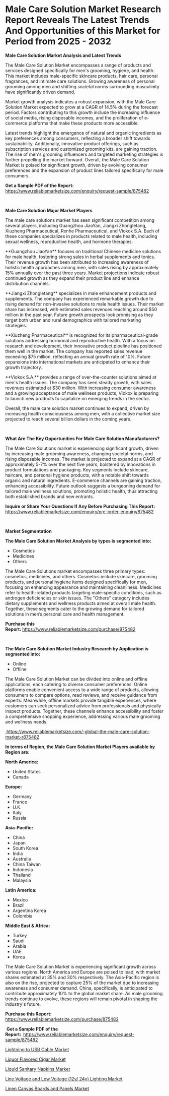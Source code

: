 <p><h1>Male Care Solution Market Research Report Reveals The Latest Trends And Opportunities of this Market for Period from 2025 - 2032</h1></p><p><strong>Male Care Solution Market Analysis and Latest Trends</strong></p>
<p><p>The Male Care Solution Market encompasses a range of products and services designed specifically for men's grooming, hygiene, and health. This market includes male-specific skincare products, hair care, personal fragrances, and intimate care solutions. Growing awareness of personal grooming among men and shifting societal norms surrounding masculinity have significantly driven demand. </p><p>Market growth analysis indicates a robust expansion, with the Male Care Solution Market expected to grow at a CAGR of 14.5% during the forecast period. Factors contributing to this growth include the increasing influence of social media, rising disposable incomes, and the proliferation of e-commerce platforms that make these products more accessible. </p><p>Latest trends highlight the emergence of natural and organic ingredients as key preferences among consumers, reflecting a broader shift towards sustainability. Additionally, innovative product offerings, such as subscription services and customized grooming kits, are gaining traction. The rise of men's grooming influencers and targeted marketing strategies is further propelling the market forward. Overall, the Male Care Solution Market is poised for significant growth, driven by evolving consumer preferences and the expansion of product lines tailored specifically for male consumers.</p></p>
<p><strong>Get a Sample PDF of the Report:&nbsp;</strong> <a href="https://www.reliablemarketsize.com/enquiry/request-sample/875482?utm_campaign=2008&utm_medium=2&utm_source=Github&utm_content=ia&utm_term=21032025&utm_id=male-care-solution">https://www.reliablemarketsize.com/enquiry/request-sample/875482</a></p>
<p>&nbsp;</p>
<p><strong>Male Care Solution Major Market Players</strong></p>
<p><p>The male care solutions market has seen significant competition among several players, including Guangzhou JiaoYan, Jiangxi Zhongletang, Xiuzheng Pharmaceutical, Renhe Pharmaceutical, and Viokox S.A. Each of these companies specializes in products related to male health, including sexual wellness, reproductive health, and hormone therapies.</p><p>**Guangzhou JiaoYan** focuses on traditional Chinese medicine solutions for male health, fostering strong sales in herbal supplements and tonics. Their revenue growth has been attributed to increasing awareness of holistic health approaches among men, with sales rising by approximately 15% annually over the past three years. Market projections indicate robust continued growth as they expand their product line and enhance distribution channels.</p><p>**Jiangxi Zhongletang** specializes in male enhancement products and supplements. The company has experienced remarkable growth due to rising demand for non-invasive solutions to male health issues. Their market share has increased, with estimated sales revenues reaching around $50 million in the past year. Future growth prospects look promising as they target both urban and rural demographics with tailored marketing strategies.</p><p>**Xiuzheng Pharmaceutical** is recognized for its pharmaceutical-grade solutions addressing hormonal and reproductive health. With a focus on research and development, their innovative product pipeline has positioned them well in the market. The company has reported sales revenue exceeding $75 million, reflecting an annual growth rate of 10%. Future expansions into international markets are anticipated to enhance their growth trajectory.</p><p>**Viokox S.A.** provides a range of over-the-counter solutions aimed at men's health issues. The company has seen steady growth, with sales revenues estimated at $30 million. With increasing consumer awareness and a growing acceptance of male wellness products, Viokox is preparing to launch new products to capitalize on emerging trends in the sector.</p><p>Overall, the male care solution market continues to expand, driven by increasing health consciousness among men, with a collective market size projected to reach several billion dollars in the coming years.</p></p>
<p>&nbsp;</p>
<p><strong>What Are The Key Opportunities For Male Care Solution Manufacturers?</strong></p>
<p><p>The Male Care Solutions market is experiencing significant growth, driven by increasing male grooming awareness, changing societal norms, and rising disposable incomes. The market is projected to expand at a CAGR of approximately 5-7% over the next five years, bolstered by innovations in product formulations and packaging. Key segments include skincare, haircare, and personal hygiene products, with a notable shift towards organic and natural ingredients. E-commerce channels are gaining traction, enhancing accessibility. Future outlook suggests a burgeoning demand for tailored male wellness solutions, promoting holistic health, thus attracting both established brands and new entrants.</p></p>
<p><strong>Inquire or Share Your Questions If Any Before Purchasing This Report:</strong> <a href="https://www.reliablemarketsize.com/enquiry/pre-order-enquiry/875482?utm_campaign=2008&utm_medium=2&utm_source=Github&utm_content=ia&utm_term=21032025&utm_id=male-care-solution">https://www.reliablemarketsize.com/enquiry/pre-order-enquiry/875482</a></p>
<p>&nbsp;</p>
<p><strong>Market Segmentation</strong></p>
<p><strong>The Male Care Solution Market Analysis by types is segmented into:</strong></p>
<p><ul><li>Cosmetics</li><li>Medicines</li><li>Others</li></ul></p>
<p><p>The Male Care Solutions market encompasses three primary types: cosmetics, medicines, and others. Cosmetics include skincare, grooming products, and personal hygiene items designed specifically for men, focusing on enhancing appearance and maintaining cleanliness. Medicines refer to health-related products targeting male-specific conditions, such as androgen deficiencies or skin issues. The "Others" category includes dietary supplements and wellness products aimed at overall male health. Together, these segments cater to the growing demand for tailored solutions in men’s personal care and health management.</p></p>
<p><strong>Purchase this Report:&nbsp;</strong><a href="https://www.reliablemarketsize.com/purchase/875482?utm_campaign=2008&utm_medium=2&utm_source=Github&utm_content=ia&utm_term=21032025&utm_id=male-care-solution">https://www.reliablemarketsize.com/purchase/875482</a></p>
<p>&nbsp;</p>
<p><strong>The Male Care Solution Market Industry Research by Application is segmented into:</strong></p>
<p><ul><li>Online</li><li>Offline</li></ul></p>
<p><p>The Male Care Solution Market can be divided into online and offline applications, each catering to diverse consumer preferences. Online platforms enable convenient access to a wide range of products, allowing consumers to compare options, read reviews, and receive guidance from experts. Meanwhile, offline markets provide tangible experiences, where customers can seek personalized advice from professionals and physically inspect products. Together, these channels enhance accessibility and foster a comprehensive shopping experience, addressing various male grooming and wellness needs.</p></p>
<p><a href="https://www.reliablemarketsize.com/-global-the-male-care-solution-market-r875482?utm_campaign=2008&utm_medium=2&utm_source=Github&utm_content=ia&utm_term=21032025&utm_id=male-care-solution">&nbsp;https://www.reliablemarketsize.com/-global-the-male-care-solution-market-r875482</a></p>
<p><strong>In terms of Region, the Male Care Solution Market Players available by Region are:</strong></p>
<p>
    <p> <strong> North America: </strong>
        <ul>
            <li>United States</li>
            <li>Canada</li>
        </ul>
        </p> 
    <p> <strong> Europe: </strong>
        <ul>
            <li>Germany</li>
            <li>France</li>
            <li>U.K.</li>
            <li>Italy</li>
            <li>Russia</li>
        </ul>
        </p> 
    <p> <strong> Asia-Pacific: </strong>
        <ul>
            <li>China</li>
            <li>Japan</li>
            <li>South Korea</li>
            <li>India</li>
            <li>Australia</li>
            <li>China Taiwan</li>
            <li>Indonesia</li>
            <li>Thailand</li>
            <li>Malaysia</li>
        </ul>
        </p> 
    <p> <strong> Latin America: </strong>
        <ul>
            <li>Mexico</li>
            <li>Brazil</li>
            <li>Argentina Korea</li>
            <li>Colombia</li>
        </ul>
        </p> 
    <p> <strong> Middle East & Africa: </strong>
        <ul>
            <li>Turkey</li>
            <li>Saudi</li>
            <li>Arabia</li>
            <li>UAE</li>
            <li>Korea</li>
        </ul>
    </p>
    </p>
<p><p>The Male Care Solution Market is experiencing significant growth across various regions. North America and Europe are poised to lead, with market shares estimated at 35% and 30% respectively. The Asia-Pacific region is also on the rise, projected to capture 25% of the market due to increasing awareness and consumer demand. China, specifically, is anticipated to contribute approximately 10% to the global market share. As male grooming trends continue to evolve, these regions will remain pivotal in shaping the industry's future.</p></p>
<p><strong>Purchase this Report: </strong><a href="https://www.reliablemarketsize.com/purchase/875482?utm_campaign=2008&utm_medium=2&utm_source=Github&utm_content=ia&utm_term=21032025&utm_id=male-care-solution">https://www.reliablemarketsize.com/purchase/875482</a></p>
<p>&nbsp;<strong>Get a Sample PDF of the Report:&nbsp;&nbsp;</strong><a href="https://www.reliablemarketsize.com/enquiry/request-sample/875482?utm_campaign=2008&utm_medium=2&utm_source=Github&utm_content=ia&utm_term=21032025&utm_id=male-care-solution">https://www.reliablemarketsize.com/enquiry/request-sample/875482</a></p>
<p><strong></strong></p>
<p><p><a href="https://github.com/tyreinhssan/Market-Research-Report-List-1/blob/main/lightning-to-usb-cable-market.md?utm_campaign=2008&utm_medium=2&utm_source=Github&utm_content=ia&utm_term=21032025&utm_id=male-care-solution">Lightning to USB Cable Market</a></p><p><a href="https://github.com/rempemelon5k/Market-Research-Report-List-1/blob/main/liquor-flavored-cigar-market.md?utm_campaign=2008&utm_medium=2&utm_source=Github&utm_content=ia&utm_term=21032025&utm_id=male-care-solution">Liquor Flavored Cigar Market</a></p><p><a href="https://github.com/idranalexie/Market-Research-Report-List-1/blob/main/liquid-sanitary-napkins-market.md?utm_campaign=2008&utm_medium=2&utm_source=Github&utm_content=ia&utm_term=21032025&utm_id=male-care-solution">Liquid Sanitary Napkins Market</a></p><p><a href="https://github.com/hiwatchucuy/Market-Research-Report-List-1/blob/main/line-voltage-and-low-voltage-12v-24v-lighting-market.md?utm_campaign=2008&utm_medium=2&utm_source=Github&utm_content=ia&utm_term=21032025&utm_id=male-care-solution">Line Voltage and Low Voltage (12v/ 24v) Lighting Market</a></p><p><a href="https://github.com/ftnlewins/Market-Research-Report-List-1/blob/main/linen-canvas-boards-and-panels-market.md?utm_campaign=2008&utm_medium=2&utm_source=Github&utm_content=ia&utm_term=21032025&utm_id=male-care-solution">Linen Canvas Boards and Panels Market</a></p></p>